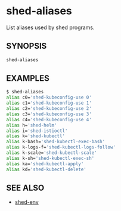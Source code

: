 # shed-aliases

List aliases used by shed programs.

## SYNOPSIS

```bash
shed-aliases
```

## EXAMPLES

```bash
$ shed-aliases
alias c0='shed-kubeconfig-use 0'
alias c1='shed-kubeconfig-use 1'
alias c2='shed-kubeconfig-use 2'
alias c3='shed-kubeconfig-use 3'
alias c4='shed-kubeconfig-use 4'
alias h='shed-helm'
alias i='shed-istioctl'
alias k='shed-kubectl'
alias k-bash='shed-kubectl-exec-bash'
alias k-logs-f='shed-kubectl-logs-follow'
alias k-scale='shed-kubectl-scale'
alias k-sh='shed-kubectl-exec-sh'
alias ka='shed-kubectl-apply'
alias kd='shed-kubectl-delete'
```

## SEE ALSO

- [shed-env](shed-env.md)

